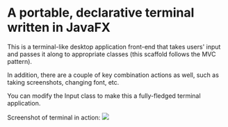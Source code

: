 # A portable, declarative terminal written in JavaFX

This is a terminal-like desktop application front-end that takes users' input and passes it along to appropriate classes (this scaffold follows the MVC pattern).

In addition, there are a couple of key combination actions as well, such as taking screenshots, changing font, etc.

You can modify the Input class to make this a fully-fledged terminal application.

Screenshot of terminal in action: ![](http://i.imgur.com/N0SMFRD.jpg)
